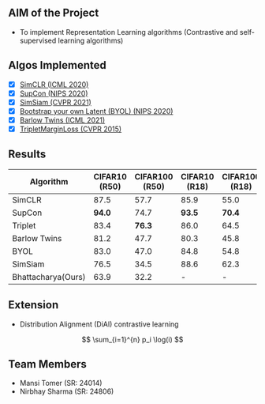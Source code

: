 ## **AIM of the Project**

- To implement Representation Learning algorithms (Contrastive and self-supervised learning algorithms)

## **Algos Implemented**

- [x] [SimCLR (ICML 2020)](https://arxiv.org/pdf/2002.05709)
- [x] [SupCon (NIPS 2020)](https://proceedings.neurips.cc/paper/2020/file/d89a66c7c80a29b1bdbab0f2a1a94af8-Paper.pdf)
- [x] [SimSiam (CVPR 2021)](https://openaccess.thecvf.com/content/CVPR2021/papers/Chen_Exploring_Simple_Siamese_Representation_Learning_CVPR_2021_paper.pdf)
- [x] [Bootstrap your own Latent (BYOL) (NIPS 2020)](https://arxiv.org/pdf/2006.07733)
- [x] [Barlow Twins (ICML 2021)](https://arxiv.org/pdf/2103.03230)
- [x] [TripletMarginLoss (CVPR 2015)](https://www.cv-foundation.org/openaccess/content_cvpr_2015/papers/Schroff_FaceNet_A_Unified_2015_CVPR_paper.pdf)

<!-- - [ ] [Momentum Contrast (MoCo) (CVPR 2020)](https://openaccess.thecvf.com/content_CVPR_2020/papers/He_Momentum_Contrast_for_Unsupervised_Visual_Representation_Learning_CVPR_2020_paper.pdf) -->


## **Results**

|Algorithm|CIFAR10 (R50)|CIFAR100 (R50)|CIFAR10 (R18)|CIFAR100 (R18)|
|---|---|---|---|---|
|SimCLR|87.5|57.7|85.9|55.0|
|SupCon|**94.0**|74.7|**93.5**|**70.4**|
|Triplet|83.4|**76.3**|86.0|64.5|
|Barlow Twins|81.2|47.7|80.3|45.8|
|BYOL|83.0|47.0|84.8|54.8|
|SimSiam|76.5|34.5|88.6|62.3|
|Bhattacharya(Ours)|63.9|32.2|-|-|

## **Extension**

- Distribution Alignment (DiAl) contrastive learning 

$$
\sum_{i=1}^{n} p_i \log(i)
$$

## **Team Members**

- Mansi Tomer (SR: 24014)
- Nirbhay Sharma (SR: 24806)